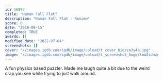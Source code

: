```yaml
---
id: 16992
title: "Human Fall Flat"
description: "Human Fall Flat - Review"
score: 6
date: "2016-09-15"
completed: TRUE
awards: []
modified_date: "2022-07-04"
screenshots: []
cover: "//images.igdb.com/igdb/image/upload/t_cover_big/co2y4a.jpg"
image: "//images.igdb.com/igdb/image/upload/t_screenshot_huge/tnw2idnzg0ivtyya5q3e.jpg"
---
```

A fun physics based puzzler. Made me laugh quite a bit due to the weird crap you see while trying to just walk around.